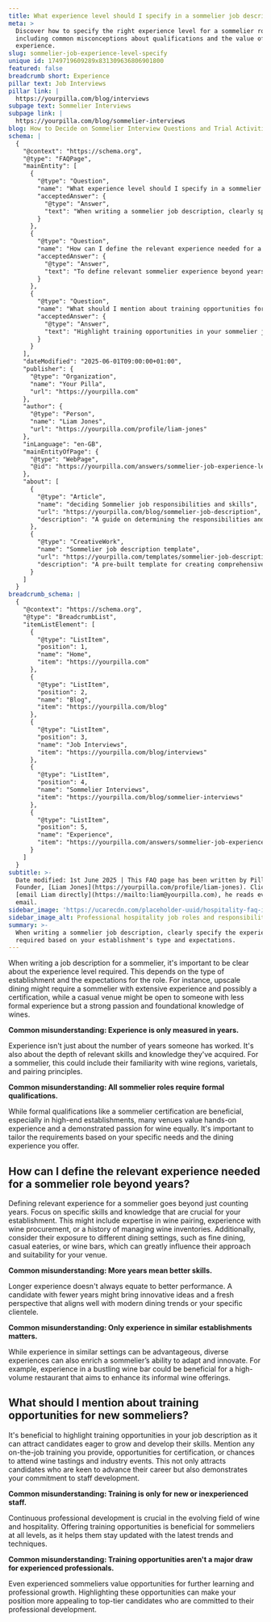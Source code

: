 ```yaml
---
title: What experience level should I specify in a sommelier job description?
meta: >
  Discover how to specify the right experience level for a sommelier role,
  including common misconceptions about qualifications and the value of diverse
  experience.
slug: sommelier-job-experience-level-specify
unique id: 1749719609289x831309636806901800
featured: false
breadcrumb short: Experience
pillar text: Job Interviews
pillar link: |
  https://yourpilla.com/blog/interviews
subpage text: Sommelier Interviews
subpage link: |
  https://yourpilla.com/blog/sommelier-interviews
blog: How to Decide on Sommelier Interview Questions and Trial Activities
schema: |
  {
    "@context": "https://schema.org",
    "@type": "FAQPage",
    "mainEntity": [
      {
        "@type": "Question",
        "name": "What experience level should I specify in a sommelier job description?",
        "acceptedAnswer": {
          "@type": "Answer",
          "text": "When writing a sommelier job description, clearly specify the experience level required based on your establishment's type and expectations. Upscale dining might require a sommelier with extensive experience and possibly certifications, whereas a casual venue may prefer someone with less formal experience but strong passion and knowledge of wines. Tailor the requirements to your needs and the dining experience you offer."
        }
      },
      {
        "@type": "Question",
        "name": "How can I define the relevant experience needed for a sommelier role beyond years?",
        "acceptedAnswer": {
          "@type": "Answer",
          "text": "To define relevant sommelier experience beyond years, focus on specific skills and knowledge crucial for your establishment. This includes expertise in wine pairing, experience with wine procurement, and managing wine inventories. Consider the candidate's exposure to various dining settings, such as fine dining, casual eateries, or wine bars, to assess their suitability and adaptability for your venue."
        }
      },
      {
        "@type": "Question",
        "name": "What should I mention about training opportunities for new sommeliers?",
        "acceptedAnswer": {
          "@type": "Answer",
          "text": "Highlight training opportunities in your sommelier job description to attract candidates eager to develop their skills. Mention on-the-job training, certification opportunities, and chances to attend wine tastings and industry events. This demonstrates your commitment to staff development and attracts candidates committed to their professional growth."
        }
      }
    ],
    "dateModified": "2025-06-01T09:00:00+01:00",
    "publisher": {
      "@type": "Organization",
      "name": "Your Pilla",
      "url": "https://yourpilla.com"
    },
    "author": {
      "@type": "Person",
      "name": "Liam Jones",
      "url": "https://yourpilla.com/profile/liam-jones"
    },
    "inLanguage": "en-GB",
    "mainEntityOfPage": {
      "@type": "WebPage",
      "@id": "https://yourpilla.com/answers/sommelier-job-experience-level-specify"
    },
    "about": [
      {
        "@type": "Article",
        "name": "deciding Sommelier job responsibilities and skills",
        "url": "https://yourpilla.com/blog/sommelier-job-description",
        "description": "A guide on determining the responsibilities and skills needed in a sommelier job description, tailored for different types of dining establishments."
      },
      {
        "@type": "CreativeWork",
        "name": "Sommelier job description template",
        "url": "https://yourpilla.com/templates/sommelier-job-description",
        "description": "A pre-built template for creating comprehensive job descriptions for sommelier positions, suitable for various dining environments."
      }
    ]
  }
breadcrumb_schema: |
  {
    "@context": "https://schema.org",
    "@type": "BreadcrumbList",
    "itemListElement": [
      {
        "@type": "ListItem",
        "position": 1,
        "name": "Home",
        "item": "https://yourpilla.com"
      },
      {
        "@type": "ListItem",
        "position": 2,
        "name": "Blog",
        "item": "https://yourpilla.com/blog"
      },
      {
        "@type": "ListItem",
        "position": 3,
        "name": "Job Interviews",
        "item": "https://yourpilla.com/blog/interviews"
      },
      {
        "@type": "ListItem",
        "position": 4,
        "name": "Sommelier Interviews",
        "item": "https://yourpilla.com/blog/sommelier-interviews"
      },
      {
        "@type": "ListItem",
        "position": 5,
        "name": "Experience",
        "item": "https://yourpilla.com/answers/sommelier-job-experience-level-specify"
      }
    ]
  }
subtitle: >-
  Date modified: 1st June 2025 | This FAQ page has been written by Pilla
  Founder, [Liam Jones](https://yourpilla.com/profile/liam-jones). Click to
  [email Liam directly](https://mailto:liam@yourpilla.com), he reads every
  email.
sidebar_image: 'https://ucarecdn.com/placeholder-uuid/hospitality-faq-image.jpg'
sidebar_image_alt: Professional hospitality job roles and responsibilities
summary: >-
  When writing a sommelier job description, clearly specify the experience level
  required based on your establishment's type and expectations.
---
```

When writing a job description for a sommelier, it's important to be clear about the experience level required. This depends on the type of establishment and the expectations for the role. For instance, upscale dining might require a sommelier with extensive experience and possibly a certification, while a casual venue might be open to someone with less formal experience but a strong passion and foundational knowledge of wines.

**Common misunderstanding: Experience is only measured in years.**

Experience isn't just about the number of years someone has worked. It's also about the depth of relevant skills and knowledge they've acquired. For a sommelier, this could include their familiarity with wine regions, varietals, and pairing principles.

**Common misunderstanding: All sommelier roles require formal qualifications.**

While formal qualifications like a sommelier certification are beneficial, especially in high-end establishments, many venues value hands-on experience and a demonstrated passion for wine equally. It's important to tailor the requirements based on your specific needs and the dining experience you offer.

## How can I define the relevant experience needed for a sommelier role beyond years?

Defining relevant experience for a sommelier goes beyond just counting years. Focus on specific skills and knowledge that are crucial for your establishment. This might include expertise in wine pairing, experience with wine procurement, or a history of managing wine inventories. Additionally, consider their exposure to different dining settings, such as fine dining, casual eateries, or wine bars, which can greatly influence their approach and suitability for your venue.

**Common misunderstanding: More years mean better skills.**

Longer experience doesn't always equate to better performance. A candidate with fewer years might bring innovative ideas and a fresh perspective that aligns well with modern dining trends or your specific clientele.

**Common misunderstanding: Only experience in similar establishments matters.**

While experience in similar settings can be advantageous, diverse experiences can also enrich a sommelier’s ability to adapt and innovate. For example, experience in a bustling wine bar could be beneficial for a high-volume restaurant that aims to enhance its informal wine offerings.

## What should I mention about training opportunities for new sommeliers?

It's beneficial to highlight training opportunities in your job description as it can attract candidates eager to grow and develop their skills. Mention any on-the-job training you provide, opportunities for certification, or chances to attend wine tastings and industry events. This not only attracts candidates who are keen to advance their career but also demonstrates your commitment to staff development.

**Common misunderstanding: Training is only for new or inexperienced staff.**

Continuous professional development is crucial in the evolving field of wine and hospitality. Offering training opportunities is beneficial for sommeliers at all levels, as it helps them stay updated with the latest trends and techniques.

**Common misunderstanding: Training opportunities aren't a major draw for experienced professionals.**

Even experienced sommeliers value opportunities for further learning and professional growth. Highlighting these opportunities can make your position more appealing to top-tier candidates who are committed to their professional development.

